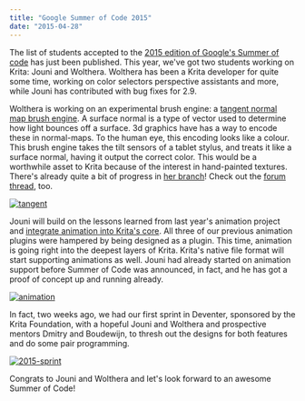 ```yaml
---
title: "Google Summer of Code 2015"
date: "2015-04-28"
---
```


The list of students accepted to the [2015 edition of Google's Summer of code](http://www.google-melange.com/gsoc/projects/list/google/gsoc2015) has just been published. This year, we've got two students working on Krita: Jouni and Wolthera. Wolthera has been a Krita developer for quite some time, working on color selectors perspective assistants and more, while Jouni has contributed with bug fixes for 2.9.

Wolthera is working on an experimental brush engine: a [tangent normal map brush engine](http://www.google-melange.com/gsoc/project/details/google/gsoc2015/wolthera/5668600916475904). A surface normal is a type of vector used to determine how light bounces off a surface. 3d graphics have has a way to encode these in normal-maps. To the human eye, this encoding looks like a colour. This brush engine takes the tilt sensors of a tablet stylus, and treats it like a surface normal, having it output the correct color. This would be a worthwhile asset to Krita because of the interest in hand-painted textures. There's already quite a bit of progress in [her branch](https://projects.kde.org/projects/calligra/repository/show?rev=krita-testing-wolthera)! Check out the [forum thread](https://forum.kde.org/viewtopic.php?f=288&t=126128&p=333828#p333828), too.

[![tangent](/images/posts/2015/tangent-1024x683.png)](https://krita.org/wp-content/uploads/2015/04/tangent.png)

Jouni will build on the lessons learned from last year's animation project and [integrate animation into Krita's core](http://www.google-melange.com/gsoc/project/details/google/gsoc2015/joupent/5649050225344512). All three of our previous animation plugins were hampered by being designed as a plugin. This time, animation is going right into the deepest layers of Krita. Krita's native file format will start supporting animations as well. Jouni had already started on animation support before Summer of Code was announced, in fact, and he has got a proof of concept up and running already.

[![animation](/images/posts/2015/animation-1024x640.png)](https://krita.org/wp-content/uploads/2015/04/animation.png)

In fact, two weeks ago, we had our first sprint in Deventer, sponsored by the Krita Foundation, with a hopeful Jouni and Wolthera and prospective mentors Dmitry and Boudewijn, to thresh out the designs for both features and do some pair programming.

[![2015-sprint](/images/posts/2015/2015-sprint-1024x768.jpg)](https://krita.org/wp-content/uploads/2015/04/2015-sprint.jpg)

Congrats to Jouni and Wolthera and let's look forward to an awesome Summer of Code!
